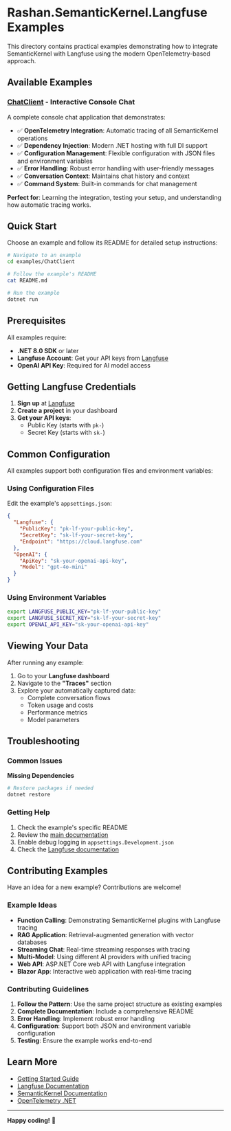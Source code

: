 # Rashan.SemanticKernel.Langfuse Examples

This directory contains practical examples demonstrating how to integrate SemanticKernel with Langfuse using the modern OpenTelemetry-based approach.

## Available Examples

### [ChatClient](./ChatClient/) - Interactive Console Chat

A complete console chat application that demonstrates:

- ✅ **OpenTelemetry Integration**: Automatic tracing of all SemanticKernel operations
- ✅ **Dependency Injection**: Modern .NET hosting with full DI support
- ✅ **Configuration Management**: Flexible configuration with JSON files and environment variables
- ✅ **Error Handling**: Robust error handling with user-friendly messages
- ✅ **Conversation Context**: Maintains chat history and context
- ✅ **Command System**: Built-in commands for chat management

**Perfect for**: Learning the integration, testing your setup, and understanding how automatic tracing works.

## Quick Start

Choose an example and follow its README for detailed setup instructions:

```bash
# Navigate to an example
cd examples/ChatClient

# Follow the example's README
cat README.md

# Run the example
dotnet run
```

## Prerequisites

All examples require:

- **.NET 8.0 SDK** or later
- **Langfuse Account**: Get your API keys from [Langfuse](https://langfuse.com)
- **OpenAI API Key**: Required for AI model access

## Getting Langfuse Credentials

1. **Sign up** at [Langfuse](https://langfuse.com)
2. **Create a project** in your dashboard
3. **Get your API keys**:
   - Public Key (starts with `pk-`)
   - Secret Key (starts with `sk-`)

## Common Configuration

All examples support both configuration files and environment variables:

### Using Configuration Files

Edit the example's `appsettings.json`:

```json
{
  "Langfuse": {
    "PublicKey": "pk-lf-your-public-key",
    "SecretKey": "sk-lf-your-secret-key",
    "Endpoint": "https://cloud.langfuse.com"
  },
  "OpenAI": {
    "ApiKey": "sk-your-openai-api-key",
    "Model": "gpt-4o-mini"
  }
}
```

### Using Environment Variables

```bash
export LANGFUSE_PUBLIC_KEY="pk-lf-your-public-key"
export LANGFUSE_SECRET_KEY="sk-lf-your-secret-key"
export OPENAI_API_KEY="sk-your-openai-api-key"
```

## Viewing Your Data

After running any example:

1. Go to your **Langfuse dashboard**
2. Navigate to the **"Traces"** section
3. Explore your automatically captured data:
   - Complete conversation flows
   - Token usage and costs
   - Performance metrics
   - Model parameters

## Troubleshooting

### Common Issues

**Missing Dependencies**
```bash
# Restore packages if needed
dotnet restore
```

### Getting Help

1. Check the example's specific README
2. Review the [main documentation](../docs/getting-started.md)
3. Enable debug logging in `appsettings.Development.json`
4. Check the [Langfuse documentation](https://langfuse.com/docs)

## Contributing Examples

Have an idea for a new example? Contributions are welcome!

### Example Ideas

- **Function Calling**: Demonstrating SemanticKernel plugins with Langfuse tracing
- **RAG Application**: Retrieval-augmented generation with vector databases
- **Streaming Chat**: Real-time streaming responses with tracing
- **Multi-Model**: Using different AI providers with unified tracing
- **Web API**: ASP.NET Core web API with Langfuse integration
- **Blazor App**: Interactive web application with real-time tracing

### Contributing Guidelines

1. **Follow the Pattern**: Use the same project structure as existing examples
2. **Complete Documentation**: Include a comprehensive README
3. **Error Handling**: Implement robust error handling
4. **Configuration**: Support both JSON and environment variable configuration
5. **Testing**: Ensure the example works end-to-end

## Learn More

- [Getting Started Guide](../docs/getting-started.md)
- [Langfuse Documentation](https://langfuse.com/docs)
- [SemanticKernel Documentation](https://learn.microsoft.com/en-us/semantic-kernel/)
- [OpenTelemetry .NET](https://opentelemetry.io/docs/instrumentation/net/)

---

**Happy coding!** 🚀
